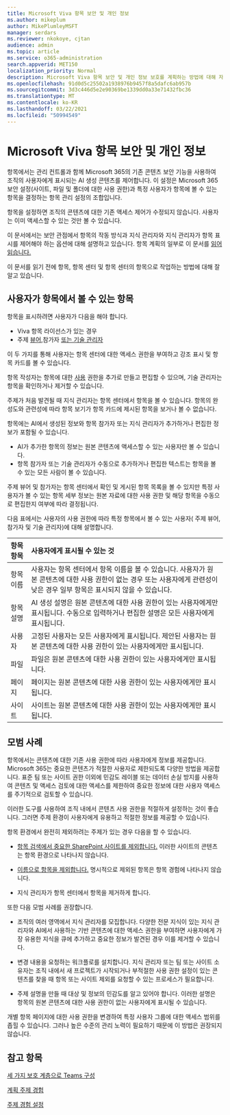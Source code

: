 ```yaml
---
title: Microsoft Viva 항목 보안 및 개인 정보
ms.author: mikeplum
author: MikePlumleyMSFT
manager: serdars
ms.reviewer: nkokoye, cjtan
audience: admin
ms.topic: article
ms.service: o365-administration
search.appverid: MET150
localization_priority: Normal
description: Microsoft Viva 항목 보안 및 개인 정보 보호를 계획하는 방법에 대해 자세히 알아보기
ms.openlocfilehash: 91d0d5c25502a1938976b9457f8a5dafc6ab957b
ms.sourcegitcommit: 3d3c446d5e2e90369be1339dd0a33e71432fbc36
ms.translationtype: MT
ms.contentlocale: ko-KR
ms.lasthandoff: 03/22/2021
ms.locfileid: "50994549"
---
```

# <a name="microsoft-viva-topics-security-and-privacy"></a>Microsoft Viva 항목 보안 및 개인 정보

항목에서는 관리 컨트롤과 함께 Microsoft 365의 기존 콘텐츠 보안 기능을 사용하여 조직의 사용자에게 표시되는 AI 생성 콘텐츠를 제어합니다. 이 설정은 Microsoft 365 보안 설정(사이트, 파일 및 폴더에 대한 사용 권한)과 특정 사용자가 항목에 볼 수 있는 항목을 결정하는 항목 관리 설정의 조합입니다.

항목을 설정하면 조직의 콘텐츠에 대한 기존 액세스 제어가 수정되지 않습니다. 사용자는 이미 액세스할 수 있는 것만 볼 수 있습니다.

이 문서에서는 보안 관점에서 항목의 작동 방식과 지식 관리자와 지식 관리자가 항목 표시를 제어해야 하는 옵션에 대해 설명하고 있습니다. 항목 계획의 일부로 이 문서를 [읽어 읽습니다.](plan-topic-experiences.md)

이 문서를 읽기 전에 항목, [](topic-center-overview.md)항목 센터 및 [](manage-topics.md) 항목 센터의 항목으로 작업하는 방법에 대해 잘 알고 있습니다. [](topic-experiences-overview.md)

## <a name="what-users-can-see-in-topics"></a>사용자가 항목에서 볼 수 있는 항목

항목을 표시하려면 사용자가 다음을 해야 합니다.

- Viva 항목 라이선스가 있는 경우
- 주제 [뷰어,](topic-experiences-knowledge-rules.md#change-who-can-see-topics-in-your-organization)참가자 [또는 기술 관리자](topic-experiences-user-permissions.md)

이 두 가지를 통해 사용자는 항목 센터에 대한 액세스 권한을 부여하고 강조 표시 및 항목 카드를 볼 수 있습니다.

항목 작성자는 항목에 대한 [사용](topic-experiences-user-permissions.md) 권한을 추가로 만들고 편집할 수 있으며, 기술 관리자는 항목을 확인하거나 제거할 수 있습니다.

주제가 처음 발견될 때 지식 관리자는 항목 센터에서 항목을 볼 수 있습니다. 항목의 완성도와 관련성에 따라 항목 보기가 항목 카드에 제시된 항목을 보거나 볼 수 없습니다.

항목에는 AI에서 생성된 정보와 항목 참가자 또는 지식 관리자가 추가하거나 편집한 정보가 포함될 수 있습니다.

- AI가 추가한 항목의 정보는 원본 콘텐츠에 액세스할 수 있는 사용자만 볼 수 있습니다.
- 항목 참가자 또는 기술 관리자가 수동으로 추가하거나 편집한 텍스트는 항목을 볼 수 있는 모든 사람이 볼 수 있습니다.

주제 뷰어 및 참가자는 항목 센터에서 확인 및 게시된 항목 목록을 볼 수 있지만 특정 사용자가 볼 수 있는 항목 세부 정보는 원본 자료에 대한 사용 권한 및 해당 항목을 수동으로 편집한지 여부에 따라 결정됩니다.

다음 표에서는 사용자의 사용 권한에 따라 특정 항목에서 볼 수 있는 사용자( 주제 뷰어, 참가자 및 기술 관리자)에 대해 설명합니다.

|항목 항목|사용자에게 표시될 수 있는 것|
|:---------|:------------------|
|항목 이름|사용자는 항목 센터에서 항목 이름을 볼 수 있습니다. 사용자가 원본 콘텐츠에 대한 사용 권한이 없는 경우 또는 사용자에게 관련성이 낮은 경우 일부 항목은 표시되지 않을 수 있습니다.|
|항목 설명|AI 생성 설명은 원본 콘텐츠에 대한 사용 권한이 있는 사용자에게만 표시됩니다. 수동으로 입력하거나 편집한 설명은 모든 사용자에게 표시됩니다.|
|사용자|고정된 사용자는 모든 사용자에게 표시됩니다. 제안된 사용자는 원본 콘텐츠에 대한 사용 권한이 있는 사용자에게만 표시됩니다.|
|파일|파일은 원본 콘텐츠에 대한 사용 권한이 있는 사용자에게만 표시됩니다.|
|페이지|페이지는 원본 콘텐츠에 대한 사용 권한이 있는 사용자에게만 표시됩니다.|
|사이트|사이트는 원본 콘텐츠에 대한 사용 권한이 있는 사용자에게만 표시됩니다.|

## <a name="best-practices"></a>모범 사례

항목에서는 콘텐츠에 대한 기존 사용 권한에 따라 사용자에게 정보를 제공합니다. Microsoft 365는 중요한 콘텐츠가 적절한 사용자로 제한되도록 다양한 방법을 제공합니다. 표준 팀 또는 사이트 권한 이외에 민감도 레이블 [](../compliance/data-loss-prevention-policies.md) 또는 데이터 손실 방지를 [](/azure/active-directory/governance/access-reviews-overview) 사용하여 콘텐츠 및 액세스 검토에 대한 액세스를 제한하여 중요한 정보에 대한 사용자 액세스를 주기적으로 검토할 수 있습니다. [](../compliance/sensitivity-labels.md)

이러한 도구를 사용하여 조직 내에서 콘텐츠 사용 권한을 적절하게 설정하는 것이 좋습니다. 그러면 주제 환경이 사용자에게 유용하고 적절한 정보를 제공할 수 있습니다.

항목 환경에서 완전히 제외하려는 주제가 있는 경우 다음을 할 수 있습니다.

- [항목 검색에서 중요한 SharePoint 사이트를 제외합니다.](topic-experiences-discovery.md#select-sharepoint-topic-sources) 이러한 사이트의 콘텐츠는 항목 환경으로 나타나지 않습니다.

- [이름으로 항목을 제외합니다.](topic-experiences-discovery.md#exclude-topics-by-name) 명시적으로 제외된 항목은 항목 경험에 나타나지 않습니다.

- 지식 관리자가 항목 센터에서 항목을 제거하게 합니다.

또한 다음 모범 사례를 권장합니다.

- 조직의 여러 영역에서 지식 관리자를 모집합니다. 다양한 전문 지식이 있는 지식 관리자와 AI에서 사용하는 기반 콘텐츠에 대한 액세스 권한을 부여하면 사용자에게 가장 유용한 지식을 큐에 추가하고 중요한 정보가 발견된 경우 이를 제거할 수 있습니다.

- 변경 내용을 요청하는 워크플로를 설치합니다. 지식 관리자 또는 팀 또는 사이트 소유자는 조직 내에서 새 프로젝트가 시작되거나 부적절한 사용 권한 설정이 있는 콘텐츠를 찾을 때 항목 또는 사이트 제외를 요청할 수 있는 프로세스가 필요합니다.

- 주제 설명을 만들 때 대상 및 정보의 민감도를 알고 있어야 합니다. 이러한 설명은 항목의 원본 콘텐츠에 대한 사용 권한이 없는 사용자에게 표시될 수 있습니다.

개별 항목 페이지에 대한 사용 권한을 변경하여 특정 사용자 그룹에 대한 액세스 범위를 좁힐 수 있습니다. 그러나 높은 수준의 관리 노력이 필요하기 때문에 이 방법은 권장되지 않습니다.

## <a name="see-also"></a>참고 항목

[세 가지 보호 계층으로 Teams 구성](../solutions/configure-teams-three-tiers-protection.md)

[계획 주제 경험](plan-topic-experiences.md)

[주제 경험 설정](set-up-topic-experiences.md)
